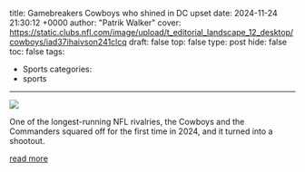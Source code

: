 title: Gamebreakers Cowboys who shined in DC upset
date: 2024-11-24 21:30:12 +0000
author: "Patrik Walker"
cover: https://static.clubs.nfl.com/image/upload/t_editorial_landscape_12_desktop/cowboys/iad37ihaivson241clcq
draft: false
top: false
type: post
hide: false
toc: false
tags:
  - Sports
categories:
  - sports
---

![](https://static.clubs.nfl.com/image/upload/t_editorial_landscape_12_desktop/cowboys/iad37ihaivson241clcq)

One of the longest-running NFL rivalries, the Cowboys and the Commanders squared off for the first time in 2024, and it turned into a shootout.

[read more](https://www.dallascowboys.com/news/gamebreakers-cowboys-who-shined-in-d-c-upset)
